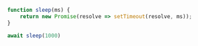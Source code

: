 ``` javascript
function sleep(ms) {
	return new Promise(resolve => setTimeout(resolve, ms));
}

await sleep(1000)
```